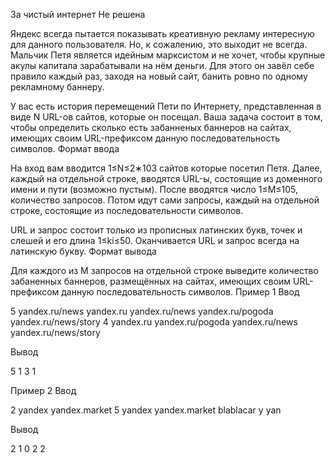 За чистый интернет
Не решена

Яндекс всегда пытается показывать креативную рекламу интересную для данного пользователя.
Но, к сожалению, это выходит не всегда. 
Мальчик Петя является идейным марксистом и не хочет, чтобы крупные акулы капитала зарабатывали на нём деньги. 
Для этого он завёл себе правило каждый раз, заходя на новый сайт, банить ровно по одному рекламному баннеру.

У вас есть история перемещений Пети по Интернету, представленная в виде N URL-ов сайтов, которые он посещал.
Ваша задача состоит в том, чтобы определить сколько есть забанненых баннеров на сайтах, имеющих своим URL-префиксом данную последовательность символов.
Формат ввода

На вход вам вводится 1≤N≤2∗103 сайтов которые посетил Петя. 
Далее, каждый на отдельной строке, вводятся URL-ы, состоящие из доменного имени и пути (возможно пустым). 
После вводятся число 1≤M≤105, количество запросов. 
Потом идут сами запросы, каждый на отдельной строке, состоящие из последовательности символов.

URL и запрос состоит только из прописных латинских букв, точек и слешей и его длина 1≤ki≤50. 
Оканчивается URL и запрос всегда на латинскую букву.
Формат вывода

Для каждого из M запросов на отдельной строке выведите количество забаненных баннеров, размещённых на сайтах,
имеющих своим URL-префиксом данную последовательность символов.
Пример 1
Ввод

5
yandex.ru/news
yandex.ru
yandex.ru/news
yandex.ru/pogoda
yandex.ru/news/story
4
yandex.ru
yandex.ru/pogoda
yandex.ru/news
yandex.ru/news/story

Вывод

5
1
3
1

Пример 2
Ввод

2
yandex
yandex.market
5
yandex
yandex.market
blablacar
y
yan

Вывод

2
1
0
2
2